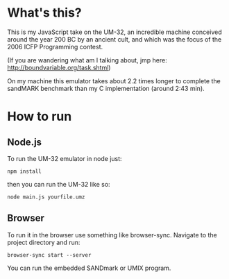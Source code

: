 # What's this?

This is my JavaScript take on the UM-32, an incredible machine
conceived around the year 200 BC by an ancient cult, and which
was the focus of the 2006 ICFP Programming contest.

(If you are wandering what am I talking about, jmp here: 
http://boundvariable.org/task.shtml)

On my machine this emulator takes about 2.2 times longer
to complete the sandMARK benchmark than my C implementation
(around 2:43 min).

# How to run

## Node.js

To run the UM-32 emulator in node just:
```
npm install
```
then you can run the UM-32 like so:
```
node main.js yourfile.umz
```

## Browser

To run it in the browser use something like browser-sync.
Navigate to the project directory and run:
```
browser-sync start --server
```
You can run the embedded SANDmark or UMIX program.